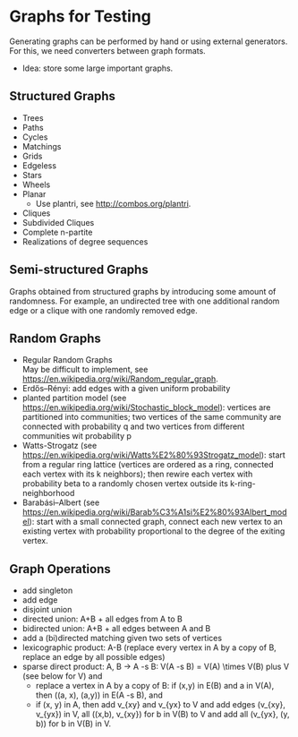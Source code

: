 ﻿# Graphs for Testing

Generating graphs can be performed by hand or using external generators. For this, we need converters between graph formats.

- Idea: store some large important graphs.


## Structured Graphs
- Trees
- Paths
- Cycles
- Matchings
- Grids
- Edgeless
- Stars
- Wheels
- Planar
   - Use plantri, see http://combos.org/plantri.
- Cliques
- Subdivided Cliques
- Complete n-partite
- Realizations of degree sequences


## Semi-structured Graphs
Graphs obtained from structured graphs by introducing some amount of randomness. 
For example, an undirected tree with one additional random edge or a clique with one randomly removed edge.
## Random Graphs
- Regular Random Graphs        
May be difficult to implement, see https://en.wikipedia.org/wiki/Random_regular_graph. 
- Erdős–Rényi: add edges with a given uniform probability 
- planted partition model (see https://en.wikipedia.org/wiki/Stochastic_block_model): vertices are partitioned into communities; two vertices of the same community are connected with probability q and two vertices from different communities wit probability p
- Watts-Strogatz (see https://en.wikipedia.org/wiki/Watts%E2%80%93Strogatz_model): start from a regular ring lattice (vertices are ordered as a ring, connected each vertex with its k neighbors); then rewire each vertex with probability beta to a randomly chosen vertex outside its k-ring-neighborhood
- Barabási–Albert (see https://en.wikipedia.org/wiki/Barab%C3%A1si%E2%80%93Albert_model): start with a small connected graph, connect each new vertex to an existing vertex with probability proportional to the degree of the exiting vertex.


## Graph Operations
- add singleton
- add edge
- disjoint union
- directed union: A+B + all edges from A to B
- bidirected union: A+B + all edges between A and B
- add a (bi)directed matching given two sets of vertices
- lexicographic product: A-B (replace every vertex in A by a copy of B, replace an edge by all possible edges)
- sparse direct product: A, B -> A -s B: V(A -s B) = V(A) \times V(B) plus V (see below for V) and
   - replace a vertex in A by a copy of B: if (x,y) in E(B) and a in V(A), then ((a, x), (a,y)) in E(A -s B), and
   - if (x, y) in A, then add v_{xy} and v_{yx} to V and add edges (v_{xy}, v_{yx}) in V, all ((x,b), v_{xy}) for b in V(B) to V and add all (v_{yx}, (y, b)) for b in V(B) in V.